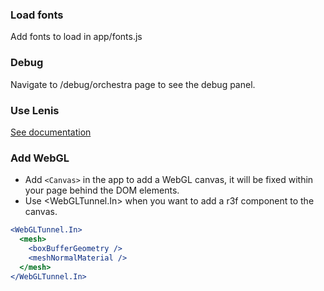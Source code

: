 ### Load fonts

Add fonts to load in app/fonts.js

### Debug

Navigate to /debug/orchestra page to see the debug panel.

### Use Lenis

[See documentation](https://github.com/darkroomengineering/lenis/blob/main/packages/react/README.md)

### Add WebGL

- Add `<Canvas>` in the app to add a WebGL canvas, it will be fixed within your page behind the DOM elements.
- Use <WebGLTunnel.In> when you want to add a r3f component to the canvas.

```jsx
<WebGLTunnel.In>
  <mesh>
    <boxBufferGeometry />
    <meshNormalMaterial />
  </mesh>
</WebGLTunnel.In>
```
